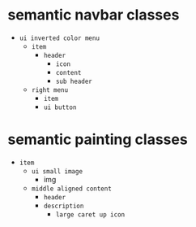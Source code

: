 # semantic navbar classes
- `ui inverted color menu`
  - `item`
    - `header`
      - `icon`
      - `content`
      - `sub header`
  - `right menu`
    - `item`
    - `ui button`

# semantic painting classes
- `item`
  - `ui small image`
    - img
  - `middle aligned content`
    - `header`
    - `description`
      - `large caret up icon`